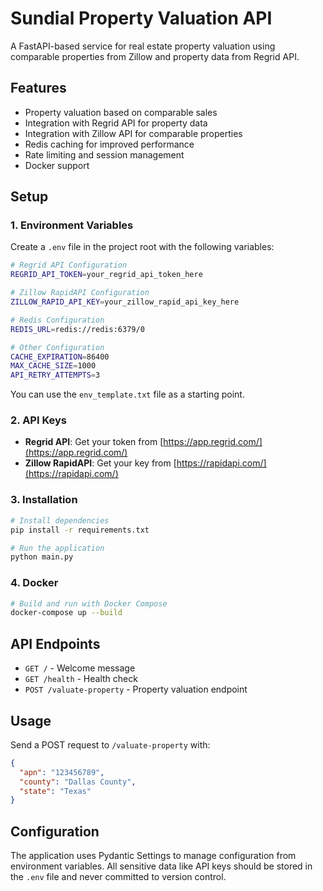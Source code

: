 # Sundial Property Valuation API

A FastAPI-based service for real estate property valuation using comparable properties from Zillow and property data from Regrid API.

## Features

- Property valuation based on comparable sales
- Integration with Regrid API for property data
- Integration with Zillow API for comparable properties
- Redis caching for improved performance
- Rate limiting and session management
- Docker support

## Setup

### 1. Environment Variables

Create a `.env` file in the project root with the following variables:

```bash
# Regrid API Configuration
REGRID_API_TOKEN=your_regrid_api_token_here

# Zillow RapidAPI Configuration  
ZILLOW_RAPID_API_KEY=your_zillow_rapid_api_key_here

# Redis Configuration
REDIS_URL=redis://redis:6379/0

# Other Configuration
CACHE_EXPIRATION=86400
MAX_CACHE_SIZE=1000
API_RETRY_ATTEMPTS=3
```

You can use the `env_template.txt` file as a starting point.

### 2. API Keys

- **Regrid API**: Get your token from [https://app.regrid.com/](https://app.regrid.com/)
- **Zillow RapidAPI**: Get your key from [https://rapidapi.com/](https://rapidapi.com/)

### 3. Installation

```bash
# Install dependencies
pip install -r requirements.txt

# Run the application
python main.py
```

### 4. Docker

```bash
# Build and run with Docker Compose
docker-compose up --build
```

## API Endpoints

- `GET /` - Welcome message
- `GET /health` - Health check
- `POST /valuate-property` - Property valuation endpoint

## Usage

Send a POST request to `/valuate-property` with:

```json
{
  "apn": "123456789",
  "county": "Dallas County",
  "state": "Texas"
}
```

## Configuration

The application uses Pydantic Settings to manage configuration from environment variables. All sensitive data like API keys should be stored in the `.env` file and never committed to version control.
